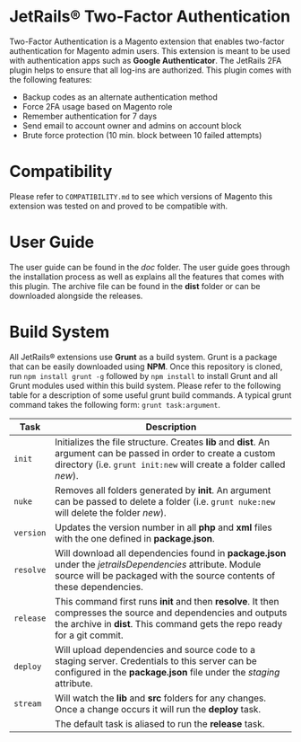JetRails® Two-Factor Authentication
=============================
Two-Factor Authentication is a Magento extension that enables two-factor authentication for Magento admin users.  This extension is meant to be used with authentication apps such as __Google Authenticator__.  The JetRails 2FA plugin helps to ensure that all log-ins are authorized.  This plugin comes with the following features:

-	Backup codes as an alternate authentication method
-	Force 2FA usage based on Magento role
-	Remember authentication for 7 days
-	Send email to account owner and admins on account block
- 	Brute force protection (10 min. block between 10 failed attempts)

Compatibility
=============================
Please refer to `COMPATIBILITY.md` to see which versions of Magento this extension was tested on and proved to be compatible with.

User Guide
=============================
The user guide can be found in the _doc_ folder.  The user guide goes through the installation process as well as explains all the features that comes with this plugin.  The archive file can be found in the __dist__ folder or can be downloaded alongside the releases.

Build System
=============================
All JetRails® extensions use __Grunt__ as a build system.  Grunt is a package that can be easily downloaded using __NPM__.  Once this repository is cloned, run `npm install grunt -g` followed by `npm install` to install Grunt and all Grunt modules used within this build system.  Please refer to the following table for a description of some useful grunt build commands. A typical grunt command takes the following form: `grunt task:argument`.

| Task       | Description                                                                                                                                                                                     |
|------------|-------------------------------------------------------------------------------------------------------------------------------------------------------------------------------------------------|
| `init`     | Initializes the file structure. Creates __lib__ and __dist__.  An argument can be passed in order to create a custom directory (i.e. `grunt init:new` will create a folder called _new_).       |
| `nuke`     | Removes all folders generated by __init__.  An argument can be passed to delete a folder (i.e. `grunt nuke:new` will delete the folder _new_).                                                  |
| `version`  | Updates the version number in all __php__ and __xml__ files with the one defined in __package.json__.                                                                                           |
| `resolve`  | Will download all dependencies found in __package.json__ under the _jetrailsDependencies_ attribute.  Module source will be packaged with the source contents of these dependencies.            |
| `release`  | This command first runs __init__ and then __resolve__.  It then compresses the source and dependencies and outputs the archive in __dist__.  This command gets the repo ready for a git commit. |
| `deploy`   | Will upload dependencies and source code to a staging server.  Credentials to this server can be configured in the __package.json__ file under the _staging_ attribute.                         |
| `stream`   | Will watch the __lib__ and __src__ folders for any changes. Once a change occurs it will run the __deploy__ task.                                                                               |
|            | The default task is aliased to run the __release__ task.                                                                                                                                        |